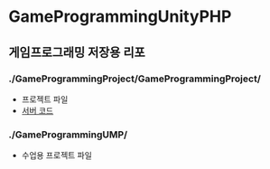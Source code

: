 # GameProgrammingUnityPHP
## 게임프로그래밍 저장용 리포

### ./GameProgrammingProject/GameProgrammingProject/
* 프로젝트 파일
* [서버 코드](https://github.com/notdevblue/LinuxWebserver/tree/master/GameProgramming/Project)


### ./GameProgrammingUMP/
* 수업용 프로젝트 파일
